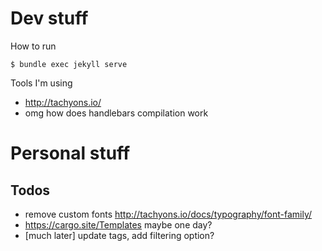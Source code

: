 # Dev stuff

How to run

```
$ bundle exec jekyll serve
```

Tools I'm using

- http://tachyons.io/
- omg how does handlebars compilation work

# Personal stuff

## Todos

- remove custom fonts http://tachyons.io/docs/typography/font-family/
- https://cargo.site/Templates maybe one day?
- [much later] update tags, add filtering option?
